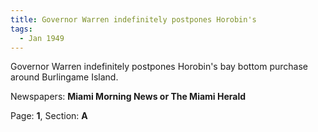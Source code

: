 ```yaml
---  
title: Governor Warren indefinitely postpones Horobin's  
tags:  
  - Jan 1949  
---  
```

  
Governor Warren indefinitely postpones Horobin's bay bottom purchase around Burlingame Island.  
  
Newspapers: **Miami Morning News or The Miami Herald**  
  
Page: **1**, Section: **A** 
